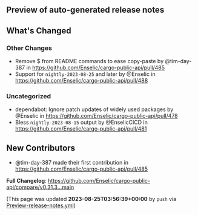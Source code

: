 ## Preview of auto-generated release notes
<!-- Release notes generated using configuration in .github/release.yml at main -->

## What's Changed
### Other Changes
* Remove $ from README commands to ease copy-paste by @tim-day-387 in https://github.com/Enselic/cargo-public-api/pull/485
* Support for `nightly-2023-08-25` and later by @Enselic in https://github.com/Enselic/cargo-public-api/pull/488
### Uncategorized
* dependabot: Ignore patch updates of widely used packages by @Enselic in https://github.com/Enselic/cargo-public-api/pull/478
* Bless `nightly-2023-08-15` output by @EnselicCICD in https://github.com/Enselic/cargo-public-api/pull/481

## New Contributors
* @tim-day-387 made their first contribution in https://github.com/Enselic/cargo-public-api/pull/485

**Full Changelog**: https://github.com/Enselic/cargo-public-api/compare/v0.31.3...main


(This page was updated **2023-08-25T03:56:39+00:00** by `push` via [Preview-release-notes.yml](https://github.com/Enselic/cargo-public-api/actions/runs/5971678096))
